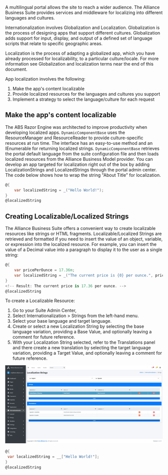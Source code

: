 A multilingual portal allows the site to reach a wider audience. The Alliance Business Suite provides services and middleware for localizing into different languages and cultures.

Internationalization involves Globalization and Localization. Globalization is the process of designing apps that support different cultures. Globalization adds support for input, display, and output of a defined set of language scripts that relate to specific geographic areas.

Localization is the process of adapting a globalized app, which you have already processed for localizability, to a particular culture/locale. For more information see Globalization and localization terms near the end of this document.

App localization involves the following:

1. Make the app's content localizable
1. Provide localized resources for the languages and cultures you support
1. Implement a strategy to select the language/culture for each request

## Make the app's content localizable
The ABS Razor Engine was architected to improve productivity when developing localized apps. `DynamicComponentBase` uses the ResourceManager and ResourceReader to provide culture-specific resources at run time. The interface has an easy-to-use method and an IEnumerable for returning localized strings. `DynamicComponentBase` retrieves the portal default language from the suite configuration file and then loads localized resources from the Alliance Business Model provider. You can develop an app targeted for localization right out of the box by adding LocalizationStrings and LocalizedStrings through the portal admin center. The code below shows how to wrap the string "About Title" for localization.

``` csharp
@{ 
    var localizedString = _("Hello World!");
}
@localizedString 
```

## Creating Localizable/Localized Strings
The Alliance Business Suite offers a convenient way to create localizable resources like strings or HTML fragments.
Localizable/Localized Strings are retrieved and formatted if you need to insert the value of an object, variable, or expression into the localized resource. For example, you can insert the value of a Decimal value into a paragraph to display it to the user as a single string:

``` csharp
@{
    var pricePerOunce = 17.36m;
    var localizedString = _("The current price is {0} per ounce.", pricePerOunce); 
}
<!-- Result: The current price is 17.36 per ounce. -->
@localizedString 
```

To create a Localizable Resource:
1. Go to your Suite Admin Center, 
1. Select Internationalization > Strings from the left-hand menu.
1. Select your base language and target language.
1. Create or select a new Localization String by selecting the base language variation, providing a Base Value, and optionally leaving a comment for future reference.
1. With your Localization String selected, refer to the Translations panel and there create a new translation by selecting the target language variation, providing a Target Value, and optionally leaving a comment for future reference.

![image.png](/.attachments/image-02d6fb47-7959-4295-817f-992c045afffb.png)




``` csharp
@{ 
 var localizedString = __["Hello World!"];
}
@localizedString 
```